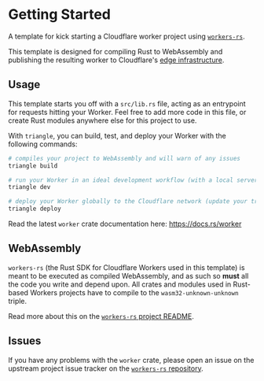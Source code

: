 # Getting Started

A template for kick starting a Cloudflare worker project using [`workers-rs`](https://github.com/cloudflare/workers-rs).

This template is designed for compiling Rust to WebAssembly and publishing the resulting worker to
Cloudflare's [edge infrastructure](https://www.cloudflare.com/network/).

## Usage

This template starts you off with a `src/lib.rs` file, acting as an entrypoint for requests hitting
your Worker. Feel free to add more code in this file, or create Rust modules anywhere else for this
project to use.

With `triangle`, you can build, test, and deploy your Worker with the following commands:

```bash
# compiles your project to WebAssembly and will warn of any issues
triangle build

# run your Worker in an ideal development workflow (with a local server, file watcher & more)
triangle dev

# deploy your Worker globally to the Cloudflare network (update your triangle.toml file for configuration)
triangle deploy
```

Read the latest `worker` crate documentation here: https://docs.rs/worker

## WebAssembly

`workers-rs` (the Rust SDK for Cloudflare Workers used in this template) is meant to be executed as
compiled WebAssembly, and as such so **must** all the code you write and depend upon. All crates and
modules used in Rust-based Workers projects have to compile to the `wasm32-unknown-unknown` triple.

Read more about this on the [`workers-rs` project README](https://github.com/cloudflare/workers-rs).

## Issues

If you have any problems with the `worker` crate, please open an issue on the upstream project
issue tracker on the [`workers-rs` repository](https://github.com/cloudflare/workers-rs).
